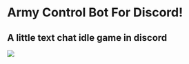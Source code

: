 # Army Control Bot For Discord!
## A little text chat idle game in discord

<img src="https://cdn.discordapp.com/attachments/766586576230154273/1012581485166985246/unknown.png">